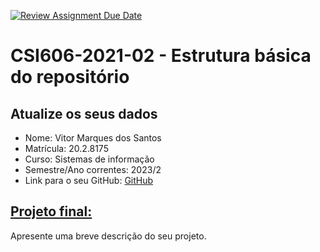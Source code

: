 [![Review Assignment Due Date](https://classroom.github.com/assets/deadline-readme-button-24ddc0f5d75046c5622901739e7c5dd533143b0c8e959d652212380cedb1ea36.svg)](https://classroom.github.com/a/OP3aNSDP)
# **CSI606-2021-02 - Estrutura básica do repositório**

## Atualize os seus dados

- Nome: Vitor Marques dos Santos
- Matrícula: 20.2.8175
- Curso: Sistemas de informação
- Semestre/Ano correntes: 2023/2
- Link para o seu GitHub: [GitHub](https://github.com/MarqueVitor)

## [Projeto final:](./Projeto/README.md)

Apresente uma breve descrição do seu projeto.
